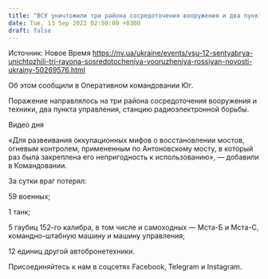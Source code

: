 ```yaml
---
title: "ВСУ уничтожили три района сосредоточения вооружения и два пункта управления врага на юге"
date: Tue, 13 Sep 2022 02:50:00 +0300
draft: false
---
```

Источник: Новое Время https://nv.ua/ukraine/events/vsu-12-sentyabrya-unichtozhili-tri-rayona-sosredotocheniya-vooruzheniya-rossiyan-novosti-ukrainy-50269576.html


Об этом сообщили в Оперативном командовании Юг.

Поражение направлялось на три района сосредоточения вооружения и техники, два пункта управления, станцию радиоэлектронной борьбы.

 Видео дня   

«Для развеивания оккупационных мифов о восстановлении мостов, огневым контролем, примененным по Антоновскому мосту, в который раз была закреплена его непригодность к использованию», — добавили в Командовании.

За сутки враг потерял:

59 военных;

1 танк;

5 гаубиц 152-го калибра, в том числе и самоходных — Мста-Б и Мста-С, командно-штабную машину и машину управления;

12 единиц другой автобронетехники.

Присоединяйтесь к нам в соцсетях Facebook, Telegram и Instagram.
